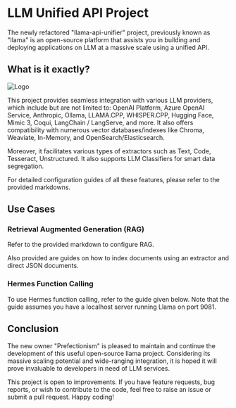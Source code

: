 
# LLM Unified API Project

The newly refactored "llama-api-unifier" project, previously known as "llama" is an open-source platform that assists you in building and deploying applications on LLM at a massive scale using a unified API.

## What is it exactly?

![Logo](docs/icon.png)

This project provides seamless integration with various LLM providers, which include but are not limited to: OpenAI Platform, Azure OpenAI Service, Anthropic, Ollama, LLAMA.CPP, WHISPER.CPP, Hugging Face, Mimic 3, Coqui, LangChain / LangServe, and more. It also offers compatibility with numerous vector databases/indexes like Chroma, Weaviate, In-Memory, and OpenSearch/Elasticsearch.

Moreover, it facilitates various types of extractors such as Text, Code, Tesseract, Unstructured. It also supports LLM Classifiers for smart data segregation.

For detailed configuration guides of all these features, please refer to the provided markdowns.

## Use Cases

### Retrieval Augmented Generation (RAG)

Refer to the provided markdown to configure RAG.

Also provided are guides on how to index documents using an extractor and direct JSON documents.

### Hermes Function Calling

To use Hermes function calling, refer to the guide given below. Note that the guide assumes you have a localhost server running Llama on port 9081.

## Conclusion

The new owner "Prefectionism" is pleased to maintain and continue the development of this useful open-source llama project. Considering its massive scaling potential and wide-ranging integration, it is hoped it will prove invaluable to developers in need of LLM services.

This project is open to improvements. If you have feature requests, bug reports, or wish to contribute to the code, feel free to raise an issue or submit a pull request. Happy coding!
